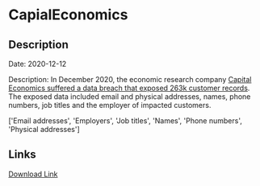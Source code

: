 # CapialEconomics

## Description

Date: 2020-12-12

Description:
In December 2020, the economic research company <a href="https://securityaffairs.co/wordpress/113581/deep-web/capital-economics-data-leak.html" target="_blank" rel="noopener">Capital Economics suffered a data breach that exposed 263k customer records</a>. The exposed data included email and physical addresses, names, phone numbers, job titles and the employer of impacted customers.


['Email addresses', 'Employers', 'Job titles', 'Names', 'Phone numbers', 'Physical addresses']

## Links

[Download Link](https://link-to.net/1229997/230.5062488791021/dynamic/?r=Y2FwaXRhbGVjb25vbWljcy5jb20=)